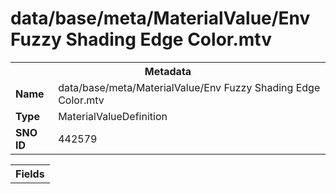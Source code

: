 <h1>data/base/meta/MaterialValue/Env Fuzzy Shading Edge Color.mtv</h1><table><tr><th colspan="100%">Metadata</th></tr><tr><td><b>Name</b></td><td>data/base/meta/MaterialValue/Env Fuzzy Shading Edge Color.mtv</td></tr><tr><td><b>Type</b></td><td>MaterialValueDefinition</td></tr><tr><td><b>SNO ID</b></td><td>442579</td></tr></table>

<table><tr><th colspan="100%">Fields</th></tr></table>


